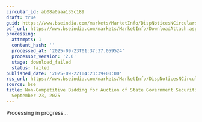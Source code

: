 ```yaml
---
circular_id: ab08a0aaa135c189
draft: true
guid: https://www.bseindia.com/markets/MarketInfo/DispNoticesNCirculars.aspx?Noticeid={E6DE334A-3B69-426F-8482-5767D4948604}&noticeno=20250922-1&dt=09/22/2025&icount=1&totcount=58&flag=0
pdf_url: https://www.bseindia.com/markets/MarketInfo/DownloadAttach.aspx?id=20250922-1&attachedId=
processing:
  attempts: 1
  content_hash: ''
  processed_at: '2025-09-23T01:37:37.059524'
  processor_version: '2.0'
  stage: download_failed
  status: failed
published_date: '2025-09-22T04:23:39+00:00'
rss_url: https://www.bseindia.com/markets/MarketInfo/DispNoticesNCirculars.aspx?Noticeid={E6DE334A-3B69-426F-8482-5767D4948604}&noticeno=20250922-1&dt=09/22/2025&icount=1&totcount=58&flag=0
source: bse
title: Non-Competitive Bidding for Auction of State Government Securities (SDL) on
  September 23, 2025
---
```


Processing in progress...